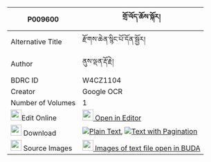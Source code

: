 |P009600|གྲོ་ལོད་ཆོས་སྐོར། 
| --- | --- 
|Alternative Title |རྫོགས་ཆེན་སྙིང་པོ་དོན་སྦྱོར།
|Author| ནུས་ལྡན་རྡོ་རྗེ།
|BDRC ID | W4CZ1104
|Creator | Google OCR
|Number of Volumes| 1
|<img width="25" src="https://img.icons8.com/color/25/000000/edit-property.png">Edit Online| [<img width="25" src="https://avatars.githubusercontent.com/u/45091458?s=200&v=4"> Open in Editor](http://editor.openpecha.org/P009600)
|<img width="25" src="https://img.icons8.com/fluent/48/000000/download-2.png"/>  Download | [![](https://img.icons8.com/color/20/000000/txt.png)Plain Text](https://github.com/Openpecha/P009600/releases/download/v1/dro_lo_chokor_plain_P009600.zip), [![](https://img.icons8.com/color/20/000000/txt.png)Text with Pagination](https://github.com/Openpecha/P009600/releases/download/v1/dro_lo_chokor_pages_P009600.zip)
|<img width="25" src="https://img.icons8.com/plasticine/100/000000/pictures-folder.png"/>  Source Images | [<img width="25" src="https://library.bdrc.io/icons/BUDA-small.svg"> Images of text file open in BUDA](https://library.bdrc.io/show/bdr:W4CZ1104)
